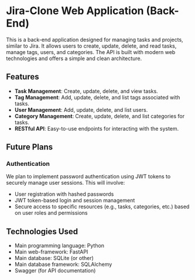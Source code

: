 # Jira-Clone Web Application (Back-End)

This is a back-end application designed for managing tasks and projects, similar to Jira. It allows users to create, update, delete, and read tasks, manage tags, users, and categories. The API is built with modern web technologies and offers a simple and clean architecture.

## Features

- **Task Management**: Create, update, delete, and view tasks.
- **Tag Management**: Add, update, delete, and list tags associated with tasks.
- **User Management**: Add, update, delete, and list users.
- **Category Management**: Create, update, delete, and list categories for tasks.
- **RESTful API**: Easy-to-use endpoints for interacting with the system.

## Future Plans

### Authentication
We plan to implement password authentication using JWT tokens to securely manage user sessions. This will involve:
- User registration with hashed passwords
- JWT token-based login and session management
- Secure access to specific resources (e.g., tasks, categories, etc.) based on user roles and permissions

## Technologies Used

- Main programming language: Python
- Main web-framework: FastAPI
- Main database: SQLite (or other)
- Main database framework: SQLAlchemy
- Swagger (for API documentation)

